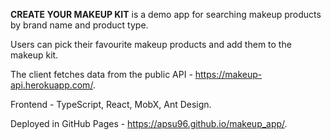 **CREATE YOUR MAKEUP KIT** is a demo app for searching makeup products by brand name and product type. 

Users can pick their favourite makeup products and add them to the makeup kit. 


The client fetches data from the public API - https://makeup-api.herokuapp.com/.

Frontend - TypeScript, React, MobX, Ant Design.


Deployed in GitHub Pages - https://apsu96.github.io/makeup_app/.
